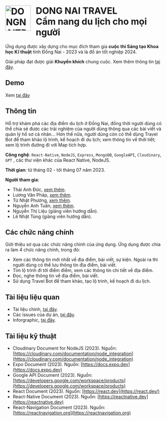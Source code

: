 <div>
    <h1>
        <a align="left"><img src="https://i.ibb.co/SQWy8xC/logo-big.png" alt="DONGNAITRRAVEL-Logo" style="width: 80px; float: left; margin-right: 1rem" border="0"></a>
        DONG NAI TRAVEL
        <br>
        Cẩm nang du lịch cho mọi người
    </h1>
</div>

Ứng dụng được xây dựng cho mục đích tham gia **cuộc thi Sáng tạo Khoa học Kĩ thuật** tỉnh Đồng Nai - 2023 và là đồ án tốt nghiệp 2024.

Giải pháp đạt được giải **Khuyến khích** chung cuộc. Xem thêm thông tin [tại đây](https://drive.google.com/file/d/1rtrAE14D4_O47xg_cKyicr1dSMoTsqJe/view?usp=sharing).

## Demo

Xem [tại đây](https://www.youtube.com/watch?v=6lMZkIQiZ68)

## Thông tin

Hỗ trợ khám phá các địa điểm du lịch ở Đồng Nai, đồng thời người dùng có thể chia sẻ được các trải nghiệm của người dùng thông qua các bài viết và quản lý hồ sơ cá nhân... Hơn thế nữa, người dùng còn có thể dùng Travel Bot để tham khảo lộ trình, kế hoạch đi du lịch; xem thông tin về thời tiết; xem lộ trình đường đi với Map tích hợp.

**Công nghệ**: `React-Native`, `NodeJS`, `Express`, `MongoDB`, `GoogleAPI`, `Cloudinary`, `GPT` , các thư viện khác của React Native, NodeJS.

**Thời gian**: từ tháng 02 - tới tháng 07 năm 2023.

**Người tham gia**:

- Thái Anh Đức, [xem thêm](https://github.com/ThaiAnhDuc02).
- Lương Văn Pháp, [xem thêm](https://github.com/phapdev).
- Từ Nhật Phương, [xem thêm](https://github.com/FromSunNews).
- Nguyễn Anh Tuấn, [xem thêm](https://github.com/NguyenAnhTuan1912).
- Nguyễn Thị Liệu (giảng viên hướng dẫn).
- Lê Nhật Tùng (giảng viên hướng dẫn).

## Các chức năng chính

Giới thiệu sơ qua các chức năng chính của ứng dụng. Ứng dụng được chia ra làm 4 chức năng chính, trong đó:

- Xem các thông tin mới nhất về địa điểm, bài viết, sự kiện. Ngoài ra thì người dùng có thể lưu thông tin địa điểm, bài viết.
- Tìm lộ trình đi tới điểm điểm, xem các thông tin chi tiết về địa điểm.
- Đọc, nghe thông tin về địa điểm, bài viết.
- Sử dụng Travel Bot để tham khảo, tạo lộ trình, kế hoạch đi du lịch.

## Tài liệu liệu quan

- Tài liệu chính, [tại đây](https://docs.google.com/document/d/1KdUV5ahihEOVYrn73MnY4GPgdbXIl4ou/edit?usp=sharing&ouid=102396661633118680496&rtpof=true&sd=true).
- Các issues của dự án, [tại đây](https://github.com/FromSunNews/DongNaiTravelApp/issues).
- Inforgraphic, [tại đây](https://www.behance.net/gallery/177198847/DongNaiTravel-App).

## Tài liệu kỹ thuật

- Cloudinary Document for NodeJS (2023). Nguồn: [https://cloudinary.com/documentation/node_integration](https://cloudinary.com/documentation/node_integration)
- Expo Document (2023). Nguồn: [https://docs.expo.dev](https://docs.expo.dev)
- Google API Document (2023). Nguồn: [https://developers.google.com/workspace/products](https://developers.google.com/workspace/products)
- React Document (2023). Nguồn: [https://react.dev](https://react.dev/)
- React-Native Document (2023). Nguồn: [https://reactnative.dev](https://reactnative.dev)
- React-Navigation Document (2023). Nguồn: [https://reactnavigation.org](https://reactnavigation.org)
